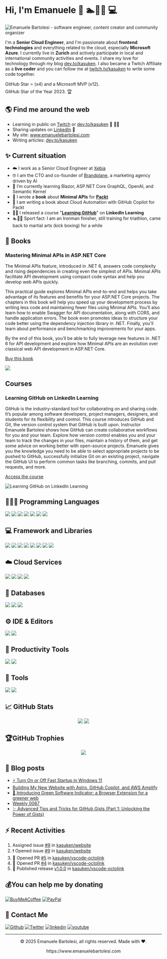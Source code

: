 
# Hi, I'm Emanuele 👋 🏊🚴🏃 💻

<img src="https://github.com/user-attachments/assets/e218c4da-4eec-4885-b54f-d5f6603d48fa" alt="Emanuele Bartolesi - software engineer, content creator and community organizer" />

I'm a **Senior Cloud Engineer**, and I'm passionate about **frontend technologies** and everything related to the cloud, especially **Microsoft Azure**.
I currently live in **Zurich** and actively participate in local and international community activities and events.
I share my love for technology through my blog <a href="https://dev.to/kasuken" target="_blank">dev.to/kasuken</a>.
I also became a Twitch Affiliate as a **live coder** and you can follow me at <a href="https://twitch.tv/kasuken" target="_blank">twitch.tv/kasuken</a> to write some code together. 

GitHub Star ⭐ (x4) and a Microsoft MVP (x12). <br />
GitHub Star of the Year 2023. 🏆

## 🌎 Find me around the web 
- Learning in public on <a href="https://www.twitch.tv/kasuken" target="_blank">Twitch</a> or <a href="https://dev.to/kasuken" target="_blank">dev.to/kasuken</a> 🎦 ✍🏾
- Sharing updates on <a href="https://www.linkedin.com/in/bartolesiemanuele/">LinkedIn</a> 💼
- My site: <a href="https://www.emanuelebartolesi.com/" target="_blank">www.emanuelebartolesi.com</a>
- Writing articles: <a href="https://dev.to/kasuken" target="_blank">dev.to/kasuken</a>

## ✨ Current situation

- ☁️ I work as a Senior Cloud Engineer at [Xebia](https://xebia.com/)
- 🤓 I am the CTO and co-founder of [Brandplane](https://www.brandplane.co), a marketing agency driven by AI
- 🌱 I’m currently learning Blazor, ASP.NET Core GraphQL, OpenAI, and Semantic Kernel
- 📙 I wrote a **book** about **Minimal APIs** for **[Packt](https://www.packtpub.com/product/minimal-apis-in-asp-net-core-6/9781803237824)**
- 📝 I am writing a book about Cloud Automation with GitHub Copilot for Packt
- 🧙‍♂️ I released a course "**[Learning GitHub](https://bit.ly/learningithub)**" on **LinkedIn Learning**
- 🏊🚴🏃 Sport fact: I am an Ironman finisher, still training for triathlon, came back to martial arts (kick boxing) for a while

## 📖 Books
### Mastering Minimal APIs in ASP.NET Core
The Minimal APIs feature, introduced in .NET 6, answers code complexity and rising dependencies in creating even the simplest of APIs. Minimal APIs facilitate API development using compact code syntax and help you develop web APIs quickly.

This practical guide explores Minimal APIs end-to-end and helps you take advantage of its features and benefits for your ASP.NET Core projects. The chapters in this book will help you speed up your development process by writing less code and maintaining fewer files using Minimal APIs. You’ll also learn how to enable Swagger for API documentation, along with CORS, and handle application errors. The book even promotes ideas to structure your code better using the dependency injection library in .NET. Finally, you'll learn about performance and benchmarking improvements for your apps.

By the end of this book, you’ll be able to fully leverage new features in .NET 6 for API development and explore how Minimal APIs are an evolution over classical web API development in ASP.NET Core.

[Buy this book](https://www.packtpub.com/product/minimal-apis-in-asp-net-core-6/9781803237824)

![](https://static.packt-cdn.com/products/9781803237824/cover/smaller)

## Courses
### Learning GitHub on LinkedIn Learning
GitHub is the industry-standard tool for collaborating on and sharing code. It’s popular among software developers, project managers, designers, and students for its flexibility and control. This course introduces GitHub and Git, the version control system that GitHub is built upon. Instructor Emanuele Bartolesi shows how GitHub can create collaborative workflows for you and your team. Explore how version control enables you and your team to track the changes in your files, maintain a history of them, and get some advice on working better with open-source projects. Emanuele gives you the knowledge you need to be able to select appropriate projects to be pushed to GitHub, successfully initialize Git on an existing project, navigate the GitHub UI to perform common tasks like branching, commits, and pull requests, and more.

[Access the course](https://bit.ly/learningithub)

![Learning GitHub on LinkedIn Learning](https://res.cloudinary.com/practicaldev/image/fetch/s--Laqhrfbs--/c_limit%2Cf_auto%2Cfl_progressive%2Cq_auto%2Cw_880/https://res.cloudinary.com/practicaldev/image/fetch/s--5kHCcnIf--/c_limit%252Cf_auto%252Cfl_progressive%252Cq_auto%252Cw_880/https://dev-to-uploads.s3.amazonaws.com/uploads/articles/32086c2rvlxyk1rb1y6i.png)

## 👨🏻‍💻 Programming Languages
<p align="left">
  <img src="https://img.shields.io/badge/C%23-239120?style=for-the-badge&logo=c-sharp&logoColor=white" />
  <img src="https://img.shields.io/badge/TypeScript-007ACC?style=for-the-badge&logo=typescript&logoColor=white" />
  <img src="https://img.shields.io/badge/Python-3776AB?style=for-the-badge&logo=python&logoColor=white" />
  <img src="https://img.shields.io/badge/HTML5-E34F26?style=for-the-badge&logo=html5&logoColor=white" />
  <img src="https://img.shields.io/badge/CSS3-1572B6?style=for-the-badge&logo=css3&logoColor=white" />
  <img src="https://img.shields.io/badge/JavaScript-323330?style=for-the-badge&logo=javascript&logoColor=F7DF1E" />
  <img src="https://img.shields.io/badge/json-5E5C5C?style=for-the-badge&logo=json&logoColor=white" />
</p>

## 💻 Framework and Libraries
<p align="left">
  <img src="https://img.shields.io/badge/.NET-512BD4?style=for-the-badge&logo=dotnet&logoColor=white" />
  <img src="https://img.shields.io/badge/React-20232A?style=for-the-badge&logo=react&logoColor=61DAFB" />
  <img src="https://img.shields.io/badge/Bootstrap-563D7C?style=for-the-badge&logo=bootstrap&logoColor=white" />
  <img src="https://img.shields.io/badge/Tailwind_CSS-38B2AC?style=for-the-badge&logo=tailwind-css&logoColor=white" />
  <img src="https://img.shields.io/badge/SASS-hotpink.svg?style=for-the-badge&logo=SASS&logoColor=white" />
  <img src="https://img.shields.io/badge/jQuery-0769AD?style=for-the-badge&logo=jquery&logoColor=white" />
  <img src="https://img.shields.io/badge/gatsby-000000?style=for-the-badge&logo=gatsby&logoColor=white" />
  <img src="https://img.shields.io/badge/chart.js-F5788D.svg?style=for-the-badge&logo=chart.js&logoColor=white" />
</p>

## ☁️ Cloud Services
<p align="left">
  <img src="https://img.shields.io/badge/azure-%230072C6.svg?style=for-the-badge&logo=azure-devops&logoColor=white" />
  <img src="https://img.shields.io/badge/netlify-%23000000.svg?style=for-the-badge&logo=netlify&logoColor=#00C7B7" />
  <img src="https://img.shields.io/badge/heroku-%23430098.svg?style=for-the-badge&logo=heroku&logoColor=white" />
  <img src="https://img.shields.io/badge/vercel-%23000000.svg?style=for-the-badge&logo=vercel&logoColor=white" />
</p>

## 💾 Databases
<p align="left">
  <img src="https://img.shields.io/badge/MongoDB-%234ea94b.svg?style=for-the-badge&logo=mongodb&logoColor=white" />
  <img src="https://img.shields.io/badge/sqlite-%2307405e.svg?style=for-the-badge&logo=sqlite&logoColor=white" />
  <img src="https://img.shields.io/badge/Microsoft%20SQL%20Sever-CC2927?style=for-the-badge&logo=microsoft%20sql%20server&logoColor=white" />
</p>

## ⚙️ IDE & Editors
<p align="left">
  <img src="https://img.shields.io/badge/Visual_Studio_Code-0078D4?style=for-the-badge&logo=visual%20studio%20code&logoColor=white" />
  <img src="https://img.shields.io/badge/Visual_Studio-5C2D91?style=for-the-badge&logo=visual%20studio&logoColor=white" />
</p>

## 🔨 Productivity Tools
<p align="left">
  <img src="https://img.shields.io/badge/Notion-%23000000.svg?style=for-the-badge&logo=notion&logoColor=white" />
  <img src="https://img.shields.io/badge/Trello-%23026AA7.svg?style=for-the-badge&logo=Trello&logoColor=white" />
</p>

## 🦾 Tools
<p align="left">
  <img src="https://img.shields.io/badge/Insomnia-black?style=for-the-badge&logo=insomnia&logoColor=5849BE" />
  <img src="https://img.shields.io/badge/Postman-FF6C37?style=for-the-badge&logo=postman&logoColor=white" />
</p>

## 📈 GitHub Stats

<p align="center">
<img src="https://github-readme-stats.vercel.app/api?username=kasuken&theme=dracula&hide_border=false&include_all_commits=false&count_private=true" />
<img src="https://github-readme-streak-stats.herokuapp.com/?user=kasuken&theme=dracula&hide_border=false" />
</p>

## 🏆GitHub Trophies
<p align="center" style="witdh:100%">
  <img src="https://github-profile-trophy.vercel.app/?username=kasuken&theme=dracula&no-frame=false&no-bg=false&margin-w=4&row=1" />
</p>

## 📝 Blog posts
<!-- BLOG-POST-LIST:START -->
- [⚡ Turn On or Off Fast Startup in Windows 11](https://dev.to/kasuken/turn-on-or-off-fast-startup-in-windows-11-4pgh)
- [Building My New Website with Astro, GitHub Copilot, and AWS Amplify](https://dev.to/this-is-learning/building-my-new-website-with-astro-github-copilot-and-aws-amplify-3eoc)
- [🌱 Introducing Green Software Indicator: a Browser Extension for a greener web](https://dev.to/this-is-learning/introducing-green-software-indicator-a-browser-extension-for-a-greener-web-5692)
- [Weekly 0087](https://dev.to/kasuken/weekly-0087-4l3d)
- [✨ Advanced Tips and Tricks for GitHub Gists &lpar;Part 1: Unlocking the Power of Gists&rpar;](https://dev.to/this-is-learning/advanced-tips-and-tricks-for-github-gists-part-1-unlocking-the-power-of-gists-22h5)
<!-- BLOG-POST-LIST:END -->

## ⚡ Recent Activities

<!--START_SECTION:activity-->
1.  Assigned issue [#9](https://github.com/kasuken/website/issues/9) in [kasuken/website](https://github.com/kasuken/website)
2. ❗ Opened issue [#9](https://github.com/kasuken/website/issues/9) in [kasuken/website](https://github.com/kasuken/website)
3. 💪 Opened PR [#5](undefined) in [kasuken/vscode-octolink](https://github.com/kasuken/vscode-octolink)
4. 💪 Opened PR [#4](undefined) in [kasuken/vscode-octolink](https://github.com/kasuken/vscode-octolink)
5. 🚀 Published release [v1.0.0](https://github.com/kasuken/vscode-octolink/releases/tag/v1.0.0) in [kasuken/vscode-octolink](https://github.com/kasuken/vscode-octolink)
<!--END_SECTION:activity-->

## 💰You can help me by donating
  [![BuyMeACoffee](https://img.shields.io/badge/Buy%20Me%20a%20Coffee-ffdd00?style=for-the-badge&logo=buy-me-a-coffee&logoColor=black)](https://buymeacoffee.com/kasuken) [![PayPal](https://img.shields.io/badge/PayPal-00457C?style=for-the-badge&logo=paypal&logoColor=white)](https://paypal.me/kasuken) 

## 💌 Contact Me
[<img alt="Github" src="https://img.shields.io/badge/GitHub-%2312100E.svg?&style=for-the-badge&logo=Github&logoColor=white" />](https://github.com/kasuken)
[<img alt="Twitter" src="https://img.shields.io/badge/twitter-%231DA1F2.svg?&style=for-the-badge&logo=twitter&logoColor=white" />](https://twitter.com/kasuken)
[<img alt="linkedin" src="https://img.shields.io/badge/linkedin-%230077B5.svg?&style=for-the-badge&logo=linkedin&logoColor=white" />](https://linkedin.com/in/bartolesiemanuele)
[<img alt="youtube" src="https://img.shields.io/badge/YouTube-FF0000?style=for-the-badge&logo=youtube&logoColor=white" />](https://www.youtube.com/channel/UCU67JYtJURWRTx7vrdx9APg)

---
<p align="center"> © 2025 Emanuele Bartolesi, all rights reserved. Made with ❤️. </p>
<p align="center">
https://www.emanuelebartolesi.com
</p>
